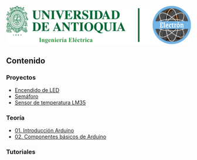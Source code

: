 <img src="https://github.com/Ingenieria-Electrica-UdeA/banco_imagenes/blob/main/banners/banner-semillero-electron.png" style="max-width: 100%;" alt="Semillero Electrón">

## Contenido
### Proyectos
- <a href="https://github.com/Ingenieria-Electrica-UdeA/semillero_electron/tree/main/proyectos/encendido_led">Encendido de LED</a>
- <a href="https://github.com/Ingenieria-Electrica-UdeA/semillero_electron/tree/main/proyectos/semaforo">Semáforo</a>
- <a href="https://github.com/Ingenieria-Electrica-UdeA/semillero_electron/tree/main/proyectos/sensor_temperatura_lm35">Sensor de temperatura LM35</a>
### Teoría
- <a href="https://github.com/Ingenieria-Electrica-UdeA/semillero_electron/tree/main/teoria/01_introduccion_arduino">01. Introducción Arduino</a>
- <a href="https://github.com/Ingenieria-Electrica-UdeA/semillero_electron/tree/main/teoria/02_componentes_basicos_arduino">02. Componentes básicos de Arduino</a>
### Tutoriales
